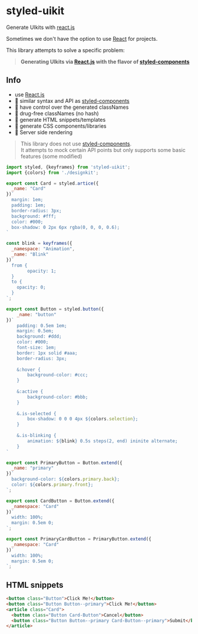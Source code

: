 # styled-uikit

Generate UIkits with [react.js](https://reactjs.org/)

Sometimes we don't have the option to use [React](https://reactjs.org/) for projects.

This library attempts to solve a specific problem:  
> **Generating UIkits via [React.js](https://reactjs.org/) with the flavor of [styled-components](https://github.com/styled-components/styled-components)**

## Info

* use [React.js](https://reactjs.org/)
* 💅 similar syntax and API as [styled-components](https://github.com/styled-components/styled-components)
* 👑 have control over the generated classNames
* 💉 drug-free classNames (no hash)
* 📝 generate HTML snippets/templates
* 📝 generate CSS components/libraries
* 📝 Server side rendering

> This library does not use [styled-components](https://github.com/styled-components/styled-components).  
> It attempts to mock certain API points but only supports some basic features (some modified)

```jsx
import styled, {keyframes} from 'styled-uikit';
import {colors} from './designkit';

export const Card = styled.artice({
  _name: "Card"
})`
  margin: 1em;
  padding: 1em;
  border-radius: 3px;
  background: #fff;
  color: #000;
  box-shadow: 0 2px 6px rgba(0, 0, 0, 0.6);
`

const blink = keyframes({
  _namespace: "Animation",
  _name: "Blink"
})`
  from {
        opacity: 1;
  }
  to {
    opacity: 0;
  }
`;

export const Button = styled.button({
    _name: "button"
})`
    padding: 0.5em 1em;
    margin: 0.5em;
    background: #ddd;
    color: #000;
    font-size: 1em;
    border: 1px solid #aaa;
    border-radius: 3px;
  
    &:hover {
        background-color: #ccc;
    }
    
    &:active {
        background-color: #bbb;
    }
    
    &.is-selected {
        box-shadow: 0 0 0 4px ${colors.selection};
    }
    
    &.is-blinking {
        animation: ${blink} 0.5s steps(2, end) ininite alternate;
    }
`

export const PrimaryButton = Button.extend({
  _name: "primary"
})`
  background-color: ${colors.primary.back};
  color: ${colors.primary.front};
`;

export const CardButton = Button.extend({
  _namespace: "Card"
})`
  width: 100%;
  margin: 0.5em 0;
`;

export const PrimaryCardButton = PrimaryButton.extend({
  _namespace: "Card"
})`
  width: 100%;
  margin: 0.5em 0;
`;

```

## HTML snippets

```html
<button class="Button">Click Me!</button>
<button class="Button Button--primary">Click Me!</button>
<article class="Card">
  <button class="Button Card-Button">Cancel</button>
  <button class="Button Button--primary Card-Button--primary">Submit</button>
</article>
```
